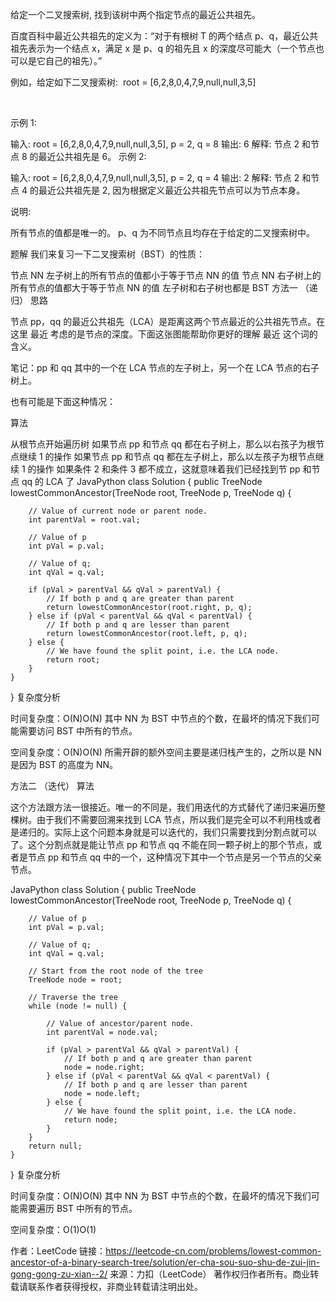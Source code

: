 给定一个二叉搜索树, 找到该树中两个指定节点的最近公共祖先。

百度百科中最近公共祖先的定义为：“对于有根树 T 的两个结点 p、q，最近公共祖先表示为一个结点 x，满足 x 是 p、q 的祖先且 x 的深度尽可能大（一个节点也可以是它自己的祖先）。”

例如，给定如下二叉搜索树:  root = [6,2,8,0,4,7,9,null,null,3,5]



 

示例 1:

输入: root = [6,2,8,0,4,7,9,null,null,3,5], p = 2, q = 8
输出: 6 
解释: 节点 2 和节点 8 的最近公共祖先是 6。
示例 2:

输入: root = [6,2,8,0,4,7,9,null,null,3,5], p = 2, q = 4
输出: 2
解释: 节点 2 和节点 4 的最近公共祖先是 2, 因为根据定义最近公共祖先节点可以为节点本身。
 

说明:

所有节点的值都是唯一的。
p、q 为不同节点且均存在于给定的二叉搜索树中。


题解
我们来复习一下二叉搜索树（BST）的性质：

节点 NN 左子树上的所有节点的值都小于等于节点 NN 的值
节点 NN 右子树上的所有节点的值都大于等于节点 NN 的值
左子树和右子树也都是 BST
方法一 （递归）
思路

节点 pp，qq 的最近公共祖先（LCA）是距离这两个节点最近的公共祖先节点。在这里 最近 考虑的是节点的深度。下面这张图能帮助你更好的理解 最近 这个词的含义。



笔记：pp 和 qq 其中的一个在 LCA 节点的左子树上，另一个在 LCA 节点的右子树上。

也有可能是下面这种情况：



算法

从根节点开始遍历树
如果节点 pp 和节点 qq 都在右子树上，那么以右孩子为根节点继续 1 的操作
如果节点 pp 和节点 qq 都在左子树上，那么以左孩子为根节点继续 1 的操作
如果条件 2 和条件 3 都不成立，这就意味着我们已经找到节 pp 和节点 qq 的 LCA 了
JavaPython
class Solution {
    public TreeNode lowestCommonAncestor(TreeNode root, TreeNode p, TreeNode q) {

        // Value of current node or parent node.
        int parentVal = root.val;

        // Value of p
        int pVal = p.val;

        // Value of q;
        int qVal = q.val;

        if (pVal > parentVal && qVal > parentVal) {
            // If both p and q are greater than parent
            return lowestCommonAncestor(root.right, p, q);
        } else if (pVal < parentVal && qVal < parentVal) {
            // If both p and q are lesser than parent
            return lowestCommonAncestor(root.left, p, q);
        } else {
            // We have found the split point, i.e. the LCA node.
            return root;
        }
    }
}
复杂度分析

时间复杂度：O(N)O(N)
其中 NN 为 BST 中节点的个数，在最坏的情况下我们可能需要访问 BST 中所有的节点。

空间复杂度：O(N)O(N)
所需开辟的额外空间主要是递归栈产生的，之所以是 NN 是因为 BST 的高度为 NN。

方法二 （迭代）
算法

这个方法跟方法一很接近。唯一的不同是，我们用迭代的方式替代了递归来遍历整棵树。由于我们不需要回溯来找到 LCA 节点，所以我们是完全可以不利用栈或者是递归的。实际上这个问题本身就是可以迭代的，我们只需要找到分割点就可以了。这个分割点就是能让节点 pp 和节点 qq 不能在同一颗子树上的那个节点，或者是节点 pp 和节点 qq 中的一个，这种情况下其中一个节点是另一个节点的父亲节点。

JavaPython
class Solution {
    public TreeNode lowestCommonAncestor(TreeNode root, TreeNode p, TreeNode q) {

        // Value of p
        int pVal = p.val;

        // Value of q;
        int qVal = q.val;

        // Start from the root node of the tree
        TreeNode node = root;

        // Traverse the tree
        while (node != null) {

            // Value of ancestor/parent node.
            int parentVal = node.val;

            if (pVal > parentVal && qVal > parentVal) {
                // If both p and q are greater than parent
                node = node.right;
            } else if (pVal < parentVal && qVal < parentVal) {
                // If both p and q are lesser than parent
                node = node.left;
            } else {
                // We have found the split point, i.e. the LCA node.
                return node;
            }
        }
        return null;
    }
}
复杂度分析

时间复杂度：O(N)O(N)
其中 NN 为 BST 中节点的个数，在最坏的情况下我们可能需要遍历 BST 中所有的节点。

空间复杂度：O(1)O(1)

作者：LeetCode
链接：https://leetcode-cn.com/problems/lowest-common-ancestor-of-a-binary-search-tree/solution/er-cha-sou-suo-shu-de-zui-jin-gong-gong-zu-xian--2/
来源：力扣（LeetCode）
著作权归作者所有。商业转载请联系作者获得授权，非商业转载请注明出处。
